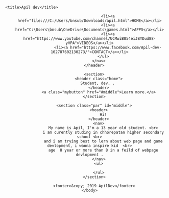 <!DOCTYPE html>
<html lang="en">
<head>
    
    
    <title>Apil dev</title>
</head>
<html>
    <head>
        <title>Apildev</title>
        <link rel="C:\Users\bnsub\OneDrive\Documents\trail.html">
    </head>
    <body>
        <header>
            <nav>
                <ul class="topnav">
                
                    <li><a href="file:///C:/Users/bnsub/Downloads/apil.html">HOME</a></li>
                    <li><a href="C:\Users\bnsub\OneDrive\Documents\games.html">APPS</a></li>
                    <li><a href="https://www.youtube.com/channel/UCMwiB854eiJBYDud88-yVPA">VIDEOS</a></li>
                    <li><a href="https://www.facebook.com/Apil-dev-102787602130273/">CONTACT</a></li>
                </ul>
            </nav>
        </header>

        <section>
            <header class="home">
                Student, dev, .     
            </header>
            <a class="mybutton" href="#middle">Learn more.</a>
        </section>

        <section class="par" id="middle">
            <header>
                Hi!
            </header>
            <nav>
                My name is Apil, I'm a 13 year old student. <br>
                i am curently studing in chhorepatan higher secondary school <br>
                and i am trying best to lern about web page and game devlopment, i wanna inspire kid  <br>
                age  8 year or more than 8 in a feild of webpage devlopment .
            </nav>
            <ul>
                
            </ul>
        </section>

        <footer>&copy; 2019 ApilDev</footer>
    </body>
</html>

    
